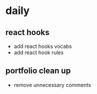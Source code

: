 # daily

## react hooks

- add react hooks vocabs
- add react hook rules

## portfolio clean up

- remove unnecessary comments
